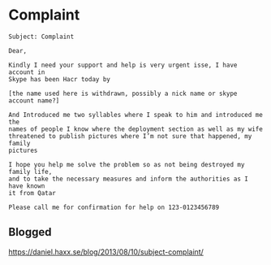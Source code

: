# Complaint

    Subject: Complaint

    Dear,

    Kindly I need your support and help is very urgent isse, I have account in
    Skype has been Hacr today by

    [the name used here is withdrawn, possibly a nick name or skype account name?]

    And Introduced me two syllables where I speak to him and introduced me the
    names of people I know where the deployment section as well as my wife
    threatened to publish pictures where I’m not sure that happened, my family
    pictures
    
    I hope you help me solve the problem so as not being destroyed my family life,
    and to take the necessary measures and inform the authorities as I have known
    it from Qatar

    Please call me for confirmation for help on 123-0123456789
    
## Blogged

<https://daniel.haxx.se/blog/2013/08/10/subject-complaint/>
